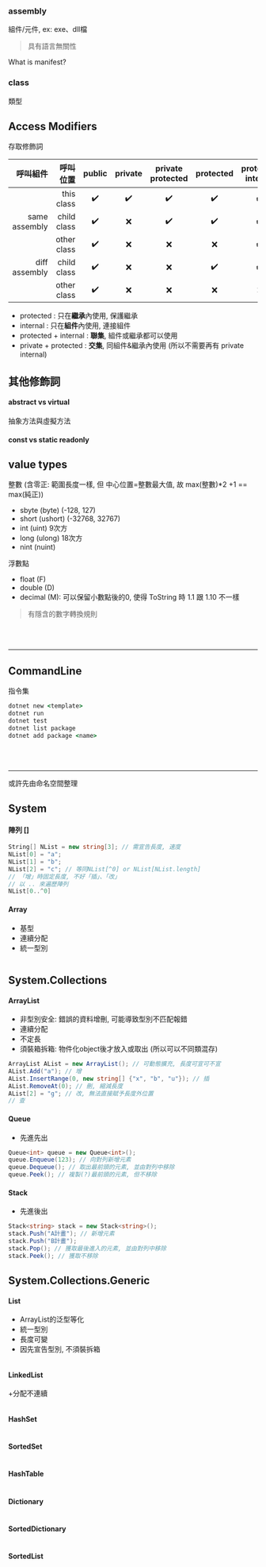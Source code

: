 

### assembly
組件/元件, ex: exe、dll檔
> 具有語言無關性

What is manifest?

### class
類型

## Access Modifiers
存取修飾詞

|   呼叫組件     |   呼叫位置   | public | private | private protected | protected | protected internal | internal |
| -------------:| -----------:|:-------:|:-------:|:----------------:|:----------:|:------------------:|:--------:|
|               | this class  |:heavy_check_mark:|:heavy_check_mark:|:heavy_check_mark:|:heavy_check_mark:|:heavy_check_mark:|:heavy_check_mark:|
| same assembly | child class |:heavy_check_mark:|:x:|:heavy_check_mark:|:heavy_check_mark:|:heavy_check_mark:|:heavy_check_mark:|
|               | other class |:heavy_check_mark:|:x:|:x:|:x:|:heavy_check_mark:|:heavy_check_mark:|
| diff assembly | child class |:heavy_check_mark:|:x:|:x:|:heavy_check_mark:|:heavy_check_mark:|:x:|
|               | other class |:heavy_check_mark:|:x:|:x:|:x:|:x:|:x:|

+ protected : 只在**繼承**內使用, 保護繼承
+ internal : 只在**組件**內使用, 連接組件
+ protected + internal : **聯集**, 組件或繼承都可以使用
+ private + protected : **交集**, 同組件&繼承內使用 (所以不需要再有 private internal)

## 其他修飾詞

#### abstract vs virtual
抽象方法與虛擬方法

#### const vs static readonly


## value types

整數 (含零正: 範圍長度一樣, 但 中心位置=整數最大值, 故 max(整數)\*2 +1 == max(純正))
+ sbyte (byte) (-128, 127)
+ short (ushort) (-32768, 32767)
+ int	(uint) 9次方
+ long (ulong) 18次方
+ nint (nuint)

浮數點
+ float (F)
+ double (D)
+ decimal (M): 可以保留小數點後的0, 使得 ToString 時 1.1 跟 1.10 不一樣

> 有隱含的數字轉換規則

<br>
<br>
<hr>

## CommandLine
指令集

```cmd
dotnet new <template>
dotnet run
dotnet test 
dotnet list package
dotnet add package <name>
```

<br>
<br>
<hr>
或許先由命名空間整理

## System

#### 陣列 []

```cs
String[] NList = new string[3]; // 需宣告長度, 速度
NList[0] = "a";
NList[1] = "b";
NList[2] = "c"; // 等同NList[^0] or NList[NList.length]
// 「增」時固定長度, 不好「插」、「改」
// 以 .. 來遍歷陣列
NList[0..^0] 
```


#### Array
+ 基型
+ 連續分配
+ 統一型別

```cs
```

## System.Collections

#### ArrayList
+ 非型別安全: 錯誤的資料增刪, 可能導致型別不匹配報錯
+ 連續分配
+ 不定長
+ 須裝箱拆箱: 物件化object後才放入或取出 (所以可以不同類混存)

```cs
ArrayList AList = new ArrayList(); // 可動態擴充, 長度可宣可不宣
AList.Add("a"); // 增
AList.InsertRange(0, new string[] {"x", "b", "u"}); // 插
AList.RemoveAt(0); // 刪, 縮減長度
AList[2] = "g"; // 改, 無法直接賦予長度外位置
// 查
```

#### Queue
+ 先進先出

```cs
Queue<int> queue = new Queue<int>();
queue.Enqueue(123); // 向對列新增元素
queue.Dequeue(); // 取出最前頭的元素, 並由對列中移除
queue.Peek(); // 複製(?)最前頭的元素, 但不移除
```

#### Stack
+ 先進後出

```cs
Stack<string> stack = new Stack<string>();
stack.Push("A計畫"); // 新增元素
stack.Push("B計畫");
stack.Pop(); // 獲取最後進入的元素, 並由對列中移除
stack.Peek(); // 獲取不移除
```

## System.Collections.Generic

#### List
+ ArrayList的泛型等化
+ 統一型別
+ 長度可變
+ 因先宣告型別, 不須裝拆箱

```cs
```

#### LinkedList
+分配不連續

```cs
```

#### HashSet

```cs
```

#### SortedSet

```cs
```

#### HashTable

```cs
```

#### Dictionary

```cs
```

#### SortedDictionary

```cs
```

#### SortedList

```cs
```









